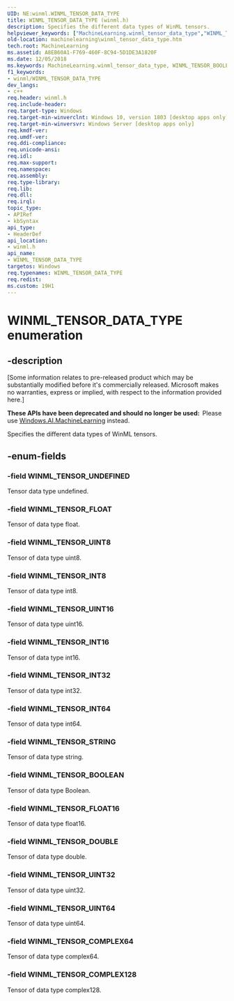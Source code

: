 ```yaml
---
UID: NE:winml.WINML_TENSOR_DATA_TYPE
title: WINML_TENSOR_DATA_TYPE (winml.h)
description: Specifies the different data types of WinML tensors.helpviewer_keywords: ["MachineLearning.winml_tensor_data_type","WINML_TENSOR_BOOLEAN","WINML_TENSOR_COMPLEX128","WINML_TENSOR_COMPLEX64","WINML_TENSOR_DATA_TYPE","WINML_TENSOR_DATA_TYPE enumeration","WINML_TENSOR_DOUBLE","WINML_TENSOR_FLOAT","WINML_TENSOR_FLOAT16","WINML_TENSOR_INT16","WINML_TENSOR_INT32","WINML_TENSOR_INT64","WINML_TENSOR_INT8","WINML_TENSOR_STRING","WINML_TENSOR_UINT16","WINML_TENSOR_UINT32","WINML_TENSOR_UINT64","WINML_TENSOR_UINT8","WINML_TENSOR_UNDEFINED","winml/WINML_TENSOR_BOOLEAN","winml/WINML_TENSOR_COMPLEX128","winml/WINML_TENSOR_COMPLEX64","winml/WINML_TENSOR_DATA_TYPE","winml/WINML_TENSOR_DOUBLE","winml/WINML_TENSOR_FLOAT","winml/WINML_TENSOR_FLOAT16","winml/WINML_TENSOR_INT16","winml/WINML_TENSOR_INT32","winml/WINML_TENSOR_INT64","winml/WINML_TENSOR_INT8","winml/WINML_TENSOR_STRING","winml/WINML_TENSOR_UINT16","winml/WINML_TENSOR_UINT32","winml/WINML_TENSOR_UINT64","winml/WINML_TENSOR_UINT8","winml/WINML_TENSOR_UNDEFINED"]
old-location: machinelearning\winml_tensor_data_type.htm
tech.root: MachineLearning
ms.assetid: A8EB60A1-F769-460F-8C94-5D1DE3A1820F
ms.date: 12/05/2018
ms.keywords: MachineLearning.winml_tensor_data_type, WINML_TENSOR_BOOLEAN, WINML_TENSOR_COMPLEX128, WINML_TENSOR_COMPLEX64, WINML_TENSOR_DATA_TYPE, WINML_TENSOR_DATA_TYPE enumeration, WINML_TENSOR_DOUBLE, WINML_TENSOR_FLOAT, WINML_TENSOR_FLOAT16, WINML_TENSOR_INT16, WINML_TENSOR_INT32, WINML_TENSOR_INT64, WINML_TENSOR_INT8, WINML_TENSOR_STRING, WINML_TENSOR_UINT16, WINML_TENSOR_UINT32, WINML_TENSOR_UINT64, WINML_TENSOR_UINT8, WINML_TENSOR_UNDEFINED, winml/WINML_TENSOR_BOOLEAN, winml/WINML_TENSOR_COMPLEX128, winml/WINML_TENSOR_COMPLEX64, winml/WINML_TENSOR_DATA_TYPE, winml/WINML_TENSOR_DOUBLE, winml/WINML_TENSOR_FLOAT, winml/WINML_TENSOR_FLOAT16, winml/WINML_TENSOR_INT16, winml/WINML_TENSOR_INT32, winml/WINML_TENSOR_INT64, winml/WINML_TENSOR_INT8, winml/WINML_TENSOR_STRING, winml/WINML_TENSOR_UINT16, winml/WINML_TENSOR_UINT32, winml/WINML_TENSOR_UINT64, winml/WINML_TENSOR_UINT8, winml/WINML_TENSOR_UNDEFINED
f1_keywords:
- winml/WINML_TENSOR_DATA_TYPE
dev_langs:
- c++
req.header: winml.h
req.include-header: 
req.target-type: Windows
req.target-min-winverclnt: Windows 10, version 1803 [desktop apps only]
req.target-min-winversvr: Windows Server [desktop apps only]
req.kmdf-ver: 
req.umdf-ver: 
req.ddi-compliance: 
req.unicode-ansi: 
req.idl: 
req.max-support: 
req.namespace: 
req.assembly: 
req.type-library: 
req.lib: 
req.dll: 
req.irql: 
topic_type:
- APIRef
- kbSyntax
api_type:
- HeaderDef
api_location:
- winml.h
api_name:
- WINML_TENSOR_DATA_TYPE
targetos: Windows
req.typenames: WINML_TENSOR_DATA_TYPE
req.redist: 
ms.custom: 19H1
---
```


# WINML_TENSOR_DATA_TYPE enumeration


## -description


<p class="CCE_Message">[Some information relates to pre-released product which may be substantially modified before it's commercially released. Microsoft makes no warranties, express or implied, with respect to the information provided here.]

<b>These APIs have been deprecated and should no longer be used:  </b>Please use <a href="https://docs.microsoft.com/uwp/api/windows.ai.machinelearning">Windows.AI.MachineLearning</a> instead.

Specifies the different data types of WinML tensors.


## -enum-fields




### -field WINML_TENSOR_UNDEFINED

Tensor data type undefined.


### -field WINML_TENSOR_FLOAT

Tensor of data type float.


### -field WINML_TENSOR_UINT8

Tensor of data type uint8.


### -field WINML_TENSOR_INT8

Tensor of data type int8.


### -field WINML_TENSOR_UINT16

Tensor of data type uint16.


### -field WINML_TENSOR_INT16

Tensor of data type int16.


### -field WINML_TENSOR_INT32

Tensor of data type int32.


### -field WINML_TENSOR_INT64

Tensor of data type int64.


### -field WINML_TENSOR_STRING

Tensor of data type string.


### -field WINML_TENSOR_BOOLEAN

Tensor of data type Boolean.


### -field WINML_TENSOR_FLOAT16

Tensor of data type float16.


### -field WINML_TENSOR_DOUBLE

Tensor of data type double.


### -field WINML_TENSOR_UINT32

Tensor of data type uint32.


### -field WINML_TENSOR_UINT64

Tensor of data type uint64.


### -field WINML_TENSOR_COMPLEX64

Tensor of data type complex64.


### -field WINML_TENSOR_COMPLEX128

Tensor of data type complex128.


